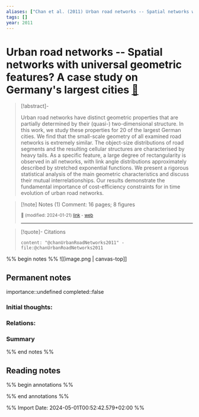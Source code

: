 ```yaml
---
aliases: ["Chan et al. (2011) Urban road networks -- Spatial networks with universal geometric features?"]
tags: []
year: 2011
---
```

# Urban road networks -- Spatial networks with universal geometric features? A case study on Germany's largest cities [📖](zotero://select/library/items/ABE54QJB)

> [!abstract]-
> 
> Urban road networks have distinct geometric properties that are partially determined by their (quasi-) two-dimensional structure. In this work, we study these properties for 20 of the largest German cities. We find that the small-scale geometry of all examined road networks is extremely similar. The object-size distributions of road segments and the resulting cellular structures are characterised by heavy tails. As a specific feature, a large degree of rectangularity is observed in all networks, with link angle distributions approximately described by stretched exponential functions. We present a rigorous statistical analysis of the main geometric characteristics and discuss their mutual interrelationships. Our results demonstrate the fundamental importance of cost-efficiency constraints for in time evolution of urban road networks.
> 


> [!note] Notes (1)
> Comment: 16 pages; 8 figures
> 
> <small>📝️ (modified: 2024-01-21) [link](zotero://select/library/items/AKR6RANW) - [web](http://zotero.org/users/12121940/items/AKR6RANW)</small>
>  
> ---

> [!quote]- Citations
> 
> ```query
> content: "@chanUrbanRoadNetworks2011" -file:@chanUrbanRoadNetworks2011
> ```

%% begin notes %%
![[image.png | canvas-top]]
## Permanent notes
importance::undefined
completed::false
### Initial thoughts:


### Relations:


### Summary


%% end notes %%
## Reading notes
%% begin annotations %%

%% end annotations %%



%% Import Date: 2024-05-01T00:52:42.579+02:00 %%
